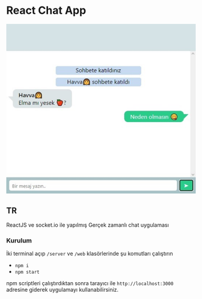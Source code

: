 # React Chat App
![Ekran Goruntu](/web/src/prj.jpg)

## TR
ReactJS ve socket.io ile yapılmış Gerçek zamanlı chat uygulaması

### Kurulum
İki terminal açıp `/server` ve `/web` klasörlerinde şu komutları çalıştırın
* `npm i` 
* `npm start`

npm scriptleri çalıştırdıktan sonra tarayıcı ile `http://localhost:3000` adresine giderek uygulamayı kullanabilirsiniz.
